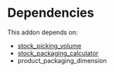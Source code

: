 # Dependencies

This addon depends on:

- [stock_picking_volume](../../../../odoo-bringout-oca-stock-logistics-warehouse-stock_picking_volume)
- [stock_packaging_calculator](../../../../odoo-bringout-oca-stock-logistics-warehouse-stock_packaging_calculator)
- product_packaging_dimension
